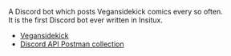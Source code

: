 A Discord bot which posts Vegansidekick comics every so often.  
It is the first Discord bot ever written in Insitux.

- [Vegansidekick](http://vegansidekick.com/)
- [Discord API Postman collection](https://www.postman.com/discord-api/workspace/discord)
